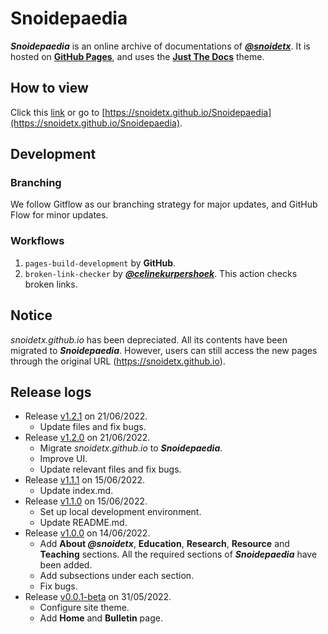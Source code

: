 # Snoidepaedia

***Snoidepaedia*** is an online archive of documentations of [***@snoidetx***](https://github.com/snoidetx). It is hosted on [**GitHub Pages**](https://pages.github.com/), and uses the [**Just The Docs**](https://github.com/just-the-docs/just-the-docs) theme.

## How to view

Click this [link](https://snoidetx.github.io/Snoidepaedia) or go to [https://snoidetx.github.io/Snoidepaedia](https://snoidetx.github.io/Snoidepaedia).

## Development
### Branching

We follow Gitflow as our branching strategy for major updates, and GitHub Flow for minor updates.

### Workflows

1. `pages-build-development` by **GitHub**.
2. `broken-link-checker` by [***@celinekurpershoek***](https://github.com/celinekurpershoek/link-checker). This action checks broken links.

## Notice

*snoidetx.github.io* has been depreciated. All its contents have been migrated to ***Snoidepaedia***. However, users can still access the new pages through the original URL (https://snoidetx.github.io).

## Release logs
- Release [v1.2.1](https://github.com/snoidetx/Snoidepaedia/releases/tag/v1.2.1) on 21/06/2022.
  - Update files and fix bugs.
- Release [v1.2.0](https://github.com/snoidetx/Snoidepaedia/releases/tag/v1.1.1) on 21/06/2022.
  - Migrate *snoidetx.github.io* to ***Snoidepaedia***.
  - Improve UI.
  - Update relevant files and fix bugs.
- Release [v1.1.1](https://github.com/snoidetx/Snoidepaedia/releases/tag/v1.1.1) on 15/06/2022.
  - Update index.md.
- Release [v1.1.0](https://github.com/snoidetx/Snoidepaedia/releases/tag/v1.0.0) on 15/06/2022.
  - Set up local development environment.
  - Update README.md.
- Release [v1.0.0](https://github.com/snoidetx/Snoidepaedia/releases/tag/v1.0.0) on 14/06/2022.
  - Add **About *@snoidetx***, **Education**, **Research**, **Resource** and **Teaching** sections. All the required sections of ***Snoidepaedia*** have been added.
  - Add subsections under each section.
  - Fix bugs.
- Release [v0.0.1-beta](https://github.com/snoidetx/Snoidepaedia/releases/tag/v0.0.1-beta) on 31/05/2022.
  - Configure site theme.
  - Add **Home** and **Bulletin** page.
